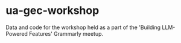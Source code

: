 # ua-gec-workshop
Data and code for the workshop held as a part of the 'Building LLM-Powered Features' Grammarly meetup.
